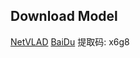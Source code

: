 ## Download Model
[NetVLAD](http://rpg.ifi.uzh.ch/datasets/netvlad/vd16_pitts30k_conv5_3_vlad_preL2_intra_white.zip)
[BaiDu](https://pan.baidu.com/s/1iqNQDcddUYBw0cFOKV066g)  提取码: x6g8
